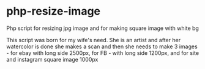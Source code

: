 # php-resize-image

Php script for resizing jpg image and for making square image with white bg

This script was born for my wife's need. She is an artist and after her watercolor is done she makes a scan and then she needs to make 3 images - for ebay with long side 2500px, for FB - with long side 1200px, and for site and instagram square image 1000px

